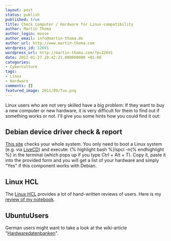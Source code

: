 ```yaml
---
layout: post
status: publish
published: true
title: Check Computer / Hardware for Linux-compatibility
author: Martin Thoma
author_login: moose
author_email: info@martin-thoma.de
author_url: http://www.martin-thoma.com
wordpress_id: 12691
wordpress_url: http://martin-thoma.com/?p=12691
date: 2012-01-27 20:42:21.000000000 +01:00
categories:
- Cyberculture
tags:
- Linux
- Hardware
comments: []
featured_image: 2011/09/Tux.png
---
```

Linux users who are not very skilled have a big problem: If they want to buy a new computer or new hardware, it is very difficult for them to find out if something works or not. I'll give you some hints how you could find it out:

<h2>Debian device driver check & report</h2>
<a href="http://kmuto.jp/debian/hcl/">This site</a> checks your whole system. You only need to boot a Linux system (e.g. via <a href="http://en.wikipedia.org/wiki/Live_CD">LiveCD</a>) and execute:
{% highlight bash %}lspci -n{% endhighlight %} in the terminal (which pops up if you type Ctrl + Alt + T). Copy it, paste it into the provided form and you will get a list of your hardware and simply "Yes" if this component works with Debian.

<h2>Linux HCL</h2>
The <a href="http://linuxhcl.com/">Linux HCL</a> provides a lot of hand-written reviews of users. Here is my <a href="http://linuxhcl.com/browse/product?id=7719">review of my notebook</a>.

<h2>UbuntuUsers</h2>
German users might want to take a look at the wiki-article "<a href="http://wiki.ubuntuusers.de/Hardwaredatenbanken">Hardwaredatenbanken</a>".
